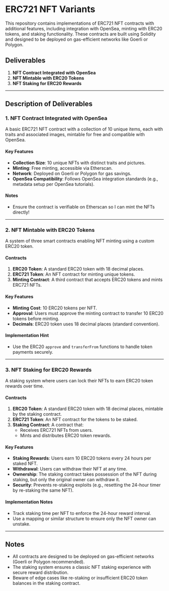 # ERC721 NFT Variants

This repository contains implementations of ERC721 NFT contracts with additional features, including integration with OpenSea, minting with ERC20 tokens, and staking functionality. These contracts are built using Solidity and designed to be deployed on gas-efficient networks like Goerli or Polygon.

## Deliverables

1. **NFT Contract Integrated with OpenSea**  
2. **NFT Mintable with ERC20 Tokens**  
3. **NFT Staking for ERC20 Rewards**

---

## Description of Deliverables

### 1. NFT Contract Integrated with OpenSea
A basic ERC721 NFT contract with a collection of 10 unique items, each with traits and associated images, mintable for free and compatible with OpenSea.

#### Key Features
- **Collection Size**: 10 unique NFTs with distinct traits and pictures.
- **Minting**: Free minting, accessible via Etherscan.
- **Network**: Deployed on Goerli or Polygon for gas savings.
- **OpenSea Compatibility**: Follows OpenSea integration standards (e.g., metadata setup per OpenSea tutorials).

#### Notes
- Ensure the contract is verifiable on Etherscan so I can mint the NFTs directly!

---

### 2. NFT Mintable with ERC20 Tokens
A system of three smart contracts enabling NFT minting using a custom ERC20 token.

#### Contracts
1. **ERC20 Token**: A standard ERC20 token with 18 decimal places.
2. **ERC721 Token**: An NFT contract for minting unique tokens.
3. **Minting Contract**: A third contract that accepts ERC20 tokens and mints ERC721 NFTs.

#### Key Features
- **Minting Cost**: 10 ERC20 tokens per NFT.
- **Approval**: Users must approve the minting contract to transfer 10 ERC20 tokens before minting.
- **Decimals**: ERC20 token uses 18 decimal places (standard convention).

#### Implementation Hint
- Use the ERC20 `approve` and `transferFrom` functions to handle token payments securely.

---

### 3. NFT Staking for ERC20 Rewards
A staking system where users can lock their NFTs to earn ERC20 token rewards over time.

#### Contracts
1. **ERC20 Token**: A standard ERC20 token with 18 decimal places, mintable by the staking contract.
2. **ERC721 Token**: An NFT contract for the tokens to be staked.
3. **Staking Contract**: A contract that:
   - Receives ERC721 NFTs from users.
   - Mints and distributes ERC20 token rewards.

#### Key Features
- **Staking Rewards**: Users earn 10 ERC20 tokens every 24 hours per staked NFT.
- **Withdrawal**: Users can withdraw their NFT at any time.
- **Ownership**: The staking contract takes possession of the NFT during staking, but only the original owner can withdraw it.
- **Security**: Prevents re-staking exploits (e.g., resetting the 24-hour timer by re-staking the same NFT).

#### Implementation Notes
- Track staking time per NFT to enforce the 24-hour reward interval.
- Use a mapping or similar structure to ensure only the NFT owner can unstake.

---

## Notes
- All contracts are designed to be deployed on gas-efficient networks (Goerli or Polygon recommended).
- The staking system ensures a classic NFT staking experience with secure reward distribution.
- Beware of edge cases like re-staking or insufficient ERC20 token balances in the staking contract.
